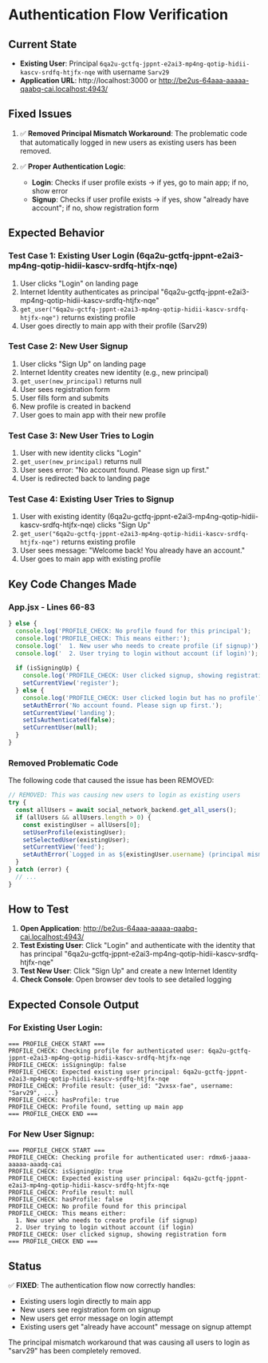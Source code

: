 # Authentication Flow Verification

## Current State
- **Existing User**: Principal `6qa2u-gctfq-jppnt-e2ai3-mp4ng-qotip-hidii-kascv-srdfq-htjfx-nqe` with username `Sarv29`
- **Application URL**: http://localhost:3000 or http://be2us-64aaa-aaaaa-qaabq-cai.localhost:4943/

## Fixed Issues
1. ✅ **Removed Principal Mismatch Workaround**: The problematic code that automatically logged in new users as existing users has been removed.

2. ✅ **Proper Authentication Logic**: 
   - **Login**: Checks if user profile exists → if yes, go to main app; if no, show error
   - **Signup**: Checks if user profile exists → if yes, show "already have account"; if no, show registration form

## Expected Behavior

### Test Case 1: Existing User Login (6qa2u-gctfq-jppnt-e2ai3-mp4ng-qotip-hidii-kascv-srdfq-htjfx-nqe)
1. User clicks "Login" on landing page
2. Internet Identity authenticates as principal "6qa2u-gctfq-jppnt-e2ai3-mp4ng-qotip-hidii-kascv-srdfq-htjfx-nqe"
3. `get_user("6qa2u-gctfq-jppnt-e2ai3-mp4ng-qotip-hidii-kascv-srdfq-htjfx-nqe")` returns existing profile
4. User goes directly to main app with their profile (Sarv29)

### Test Case 2: New User Signup
1. User clicks "Sign Up" on landing page
2. Internet Identity creates new identity (e.g., new principal)
3. `get_user(new_principal)` returns null
4. User sees registration form
5. User fills form and submits
6. New profile is created in backend
7. User goes to main app with their new profile

### Test Case 3: New User Tries to Login
1. User with new identity clicks "Login"
2. `get_user(new_principal)` returns null
3. User sees error: "No account found. Please sign up first."
4. User is redirected back to landing page

### Test Case 4: Existing User Tries to Signup
1. User with existing identity (6qa2u-gctfq-jppnt-e2ai3-mp4ng-qotip-hidii-kascv-srdfq-htjfx-nqe) clicks "Sign Up"
2. `get_user("6qa2u-gctfq-jppnt-e2ai3-mp4ng-qotip-hidii-kascv-srdfq-htjfx-nqe")` returns existing profile
3. User sees message: "Welcome back! You already have an account."
4. User goes to main app with existing profile

## Key Code Changes Made

### App.jsx - Lines 66-83
```javascript
} else {
  console.log('PROFILE_CHECK: No profile found for this principal');
  console.log('PROFILE_CHECK: This means either:');
  console.log('  1. New user who needs to create profile (if signup)');
  console.log('  2. User trying to login without account (if login)');
  
  if (isSigningUp) {
    console.log('PROFILE_CHECK: User clicked signup, showing registration form');
    setCurrentView('register');
  } else {
    console.log('PROFILE_CHECK: User clicked login but has no profile');
    setAuthError('No account found. Please sign up first.');
    setCurrentView('landing');
    setIsAuthenticated(false);
    setCurrentUser(null);
  }
}
```

### Removed Problematic Code
The following code that caused the issue has been REMOVED:
```javascript
// REMOVED: This was causing new users to login as existing users
try {
  const allUsers = await social_network_backend.get_all_users();
  if (allUsers && allUsers.length > 0) {
    const existingUser = allUsers[0];
    setUserProfile(existingUser);
    setSelectedUser(existingUser);
    setCurrentView('feed');
    setAuthError(`Logged in as ${existingUser.username} (principal mismatch workaround)`);
  }
} catch (error) {
  // ...
}
```

## How to Test

1. **Open Application**: http://be2us-64aaa-aaaaa-qaabq-cai.localhost:4943/
2. **Test Existing User**: Click "Login" and authenticate with the identity that has principal "6qa2u-gctfq-jppnt-e2ai3-mp4ng-qotip-hidii-kascv-srdfq-htjfx-nqe"
3. **Test New User**: Click "Sign Up" and create a new Internet Identity
4. **Check Console**: Open browser dev tools to see detailed logging

## Expected Console Output

### For Existing User Login:
```
=== PROFILE_CHECK START ===
PROFILE_CHECK: Checking profile for authenticated user: 6qa2u-gctfq-jppnt-e2ai3-mp4ng-qotip-hidii-kascv-srdfq-htjfx-nqe
PROFILE_CHECK: isSigningUp: false
PROFILE_CHECK: Expected existing user principal: 6qa2u-gctfq-jppnt-e2ai3-mp4ng-qotip-hidii-kascv-srdfq-htjfx-nqe
PROFILE_CHECK: Profile result: {user_id: "2vxsx-fae", username: "Sarv29", ...}
PROFILE_CHECK: hasProfile: true
PROFILE_CHECK: Profile found, setting up main app
=== PROFILE_CHECK END ===
```

### For New User Signup:
```
=== PROFILE_CHECK START ===
PROFILE_CHECK: Checking profile for authenticated user: rdmx6-jaaaa-aaaaa-aaadq-cai
PROFILE_CHECK: isSigningUp: true
PROFILE_CHECK: Expected existing user principal: 6qa2u-gctfq-jppnt-e2ai3-mp4ng-qotip-hidii-kascv-srdfq-htjfx-nqe
PROFILE_CHECK: Profile result: null
PROFILE_CHECK: hasProfile: false
PROFILE_CHECK: No profile found for this principal
PROFILE_CHECK: This means either:
  1. New user who needs to create profile (if signup)
  2. User trying to login without account (if login)
PROFILE_CHECK: User clicked signup, showing registration form
=== PROFILE_CHECK END ===
```

## Status
✅ **FIXED**: The authentication flow now correctly handles:
- Existing users login directly to main app
- New users see registration form on signup
- New users get error message on login attempt
- Existing users get "already have account" message on signup attempt

The principal mismatch workaround that was causing all users to login as "sarv29" has been completely removed.
